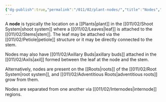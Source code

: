 ```yaml
---
{"dg-publish":true,"permalink":"/011/02/plant-nodes/","title":"Nodes","tags":["BIOL412"],"noteIcon":"1","created":"2024-10-19T20:27:19.108-07:00","updated":"2024-09-26T15:23:29.049-07:00"}
---
```


A **node** is typically the location on a [[Plants\|plant]] in the [[011/02/Shoot System\|shoot system]] where a [[011/02/Leaves\|leaf]] is attached to the [[011/02/Stems\|stem]]. The leaf may be attached via the [[011/02/Petiole\|petiole]] structure or it may be directly connected to the stem.

Nodes may also have [[011/02/Axillary Buds\|axillary buds]] attached in the [[011/02/Axils\|axil]] formed between the leaf at the node and the stem.

Alternatively, nodes are present on the [[Roots\|roots]] of the [[011/02/Root System\|root system]], and [[011/02/Adventitious Roots\|adventitious roots]] grow from them.

Nodes are separated from one another via [[011/02/Internodes\|internode]] regions.